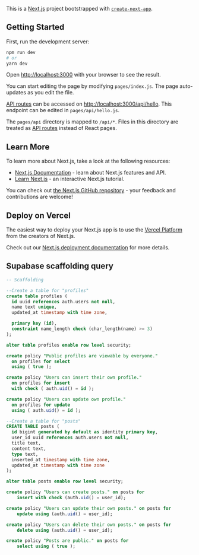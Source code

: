 This is a [Next.js](https://nextjs.org/) project bootstrapped with [`create-next-app`](https://github.com/vercel/next.js/tree/canary/packages/create-next-app).

## Getting Started

First, run the development server:

```bash
npm run dev
# or
yarn dev
```

Open [http://localhost:3000](http://localhost:3000) with your browser to see the result.

You can start editing the page by modifying `pages/index.js`. The page auto-updates as you edit the file.

[API routes](https://nextjs.org/docs/api-routes/introduction) can be accessed on [http://localhost:3000/api/hello](http://localhost:3000/api/hello). This endpoint can be edited in `pages/api/hello.js`.

The `pages/api` directory is mapped to `/api/*`. Files in this directory are treated as [API routes](https://nextjs.org/docs/api-routes/introduction) instead of React pages.

## Learn More

To learn more about Next.js, take a look at the following resources:

- [Next.js Documentation](https://nextjs.org/docs) - learn about Next.js features and API.
- [Learn Next.js](https://nextjs.org/learn) - an interactive Next.js tutorial.

You can check out [the Next.js GitHub repository](https://github.com/vercel/next.js/) - your feedback and contributions are welcome!

## Deploy on Vercel

The easiest way to deploy your Next.js app is to use the [Vercel Platform](https://vercel.com/new?utm_medium=default-template&filter=next.js&utm_source=create-next-app&utm_campaign=create-next-app-readme) from the creators of Next.js.

Check out our [Next.js deployment documentation](https://nextjs.org/docs/deployment) for more details.

## Supabase scaffolding query

```sql
-- Scaffolding

--Create a table for "profiles"
create table profiles (
  id uuid references auth.users not null,
  name text unique,
  updated_at timestamp with time zone,

  primary key (id),
  constraint name_length check (char_length(name) >= 3)
);

alter table profiles enable row level security;

create policy "Public profiles are viewable by everyone."
  on profiles for select
  using ( true );

create policy "Users can insert their own profile."
  on profiles for insert
  with check ( auth.uid() = id );

create policy "Users can update own profile."
  on profiles for update
  using ( auth.uid() = id );

--Create a table for "posts"
CREATE TABLE posts (
  id bigint generated by default as identity primary key,
  user_id uuid references auth.users not null,
  title text,
  content text,
  type text,
  inserted_at timestamp with time zone,
  updated_at timestamp with time zone
);

alter table posts enable row level security;

create policy "Users can create posts." on posts for
    insert with check (auth.uid() = user_id);

create policy "Users can update their own posts." on posts for
    update using (auth.uid() = user_id);

create policy "Users can delete their own posts." on posts for
    delete using (auth.uid() = user_id);

create policy "Posts are public." on posts for
    select using ( true );
```
